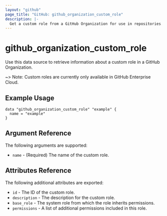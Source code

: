 ```yaml
---
layout: "github"
page_title: "GitHub: github_organization_custom_role"
description: |-
  Get a custom role from a GitHub Organization for use in repositories.
---
```


# github\_organization\_custom\_role

Use this data source to retrieve information about a custom role in a GitHub Organization.

~> Note: Custom roles are currently only available in GitHub Enterprise Cloud.

## Example Usage

```hcl
data "github_organization_custom_role" "example" {
  name = "example"
}
```

## Argument Reference

The following arguments are supported:

* `name` - (Required) The name of the custom role.

## Attributes Reference

The following additional attributes are exported:

* `id` - The ID of the custom role.
* `description` - The description for the custom role.
* `base_role` - The system role from which the role inherits permissions.
* `permissions` - A list of additional permissions included in this role.
